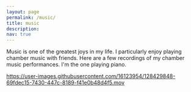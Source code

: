 ```yaml
---
layout: page
permalink: /music/
title: music
description: 
nav: true
---
```


Music is one of the greatest joys in my life. I particularly enjoy playing chamber music with friends. Here are a few recordings of my chamber music performances. I'm the one playing piano. 

https://user-images.githubusercontent.com/16123954/128429848-69fdec15-7430-447c-8189-f41e0b48d4f5.mov